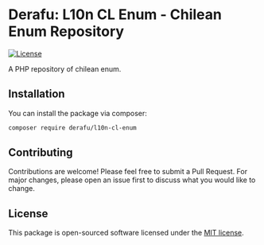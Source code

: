 # Derafu: L10n CL Enum - Chilean Enum Repository

[![License](https://img.shields.io/badge/license-MIT-blue.svg)](https://opensource.org/licenses/MIT)

A PHP repository of chilean enum.

## Installation

You can install the package via composer:

```bash
composer require derafu/l10n-cl-enum
```

## Contributing

Contributions are welcome! Please feel free to submit a Pull Request. For major changes, please open an issue first to discuss what you would like to change.

## License

This package is open-sourced software licensed under the [MIT license](https://opensource.org/licenses/MIT).
